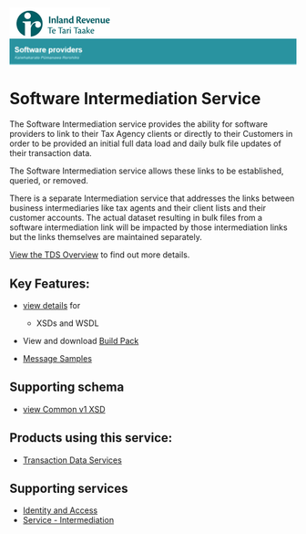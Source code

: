 ![IRD logo](../Images/IRlogo.gif)
![Software Dev](../Images/SoftwareDev.png)

Software Intermediation Service
=======================================

The Software Intermediation service provides the ability for software providers to link to their Tax Agency clients 
or directly to their Customers in order to be provided an initial full data load and daily bulk file updates of their transaction data. 

The Software Intermediation service allows these links to be established, queried, or removed. 

There is a separate Intermediation service that addresses the links between business intermediaries like tax agents and their client lists and their customer accounts. 
The actual dataset resulting in bulk files from a software intermediation link will be impacted by those intermediation links but the links themselves are maintained separately. 

[View the TDS Overview](https://github.com/InlandRevenue/Gateway_Services-Transaction-data-services) to find out more details. 

Key Features:
-------------

* [view details](/) for
	- XSDs and WSDL
	
* View and download [Build Pack](Gateway%20Services%20Build%20Pack%20-%20Software%20Intermediation%20Service.pdf)	
* [Message Samples](./Sample%20Messages/)	
	
Supporting schema
-------------
* [view Common v1 XSD](../Common%20XSD/Common.v1.xsd)

Products using this service:
-------------
* [Transaction Data Services](https://github.com/InlandRevenue/Gateway_Services-Transaction-data-services)

Supporting services
-------------
* [Identity and Access](../Identity%20and%20Access/)
* [Service - Intermediation](../Service%20-%20Intermediation)
